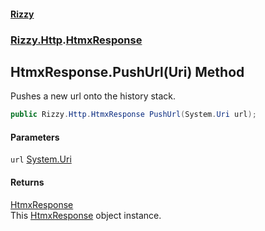 #### [Rizzy](index 'index')
### [Rizzy.Http](Rizzy.Http 'Rizzy.Http').[HtmxResponse](Rizzy.Http.HtmxResponse 'Rizzy.Http.HtmxResponse')

## HtmxResponse.PushUrl(Uri) Method

Pushes a new url onto the history stack.

```csharp
public Rizzy.Http.HtmxResponse PushUrl(System.Uri url);
```
#### Parameters

<a name='Rizzy.Http.HtmxResponse.PushUrl(System.Uri).url'></a>

`url` [System.Uri](https://docs.microsoft.com/en-us/dotnet/api/System.Uri 'System.Uri')

#### Returns
[HtmxResponse](Rizzy.Http.HtmxResponse 'Rizzy.Http.HtmxResponse')  
This [HtmxResponse](Rizzy.Http.HtmxResponse 'Rizzy.Http.HtmxResponse') object instance.